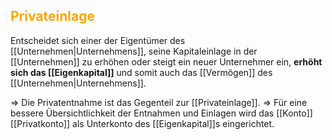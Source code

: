 ## <font color = "orange">Privateinlage</font>

Entscheidet sich einer der Eigentümer des [[Unternehmen|Unternehmens]], seine Kapitaleinlage in der [[Unternehmen]] zu erhöhen oder steigt ein neuer Unternehmer ein, **erhöht sich das [[Eigenkapital]]** und somit auch das [[Vermögen]] des [[Unternehmen|Unternehmens]].

=> Die Privatentnahme ist das Gegenteil zur [[Privateinlage]].
=> Für eine bessere Übersichtlichkeit der Entnahmen und Einlagen wird das [[Konto]] [[Privatkonto]] als Unterkonto des [[Eigenkapital]]s eingerichtet.